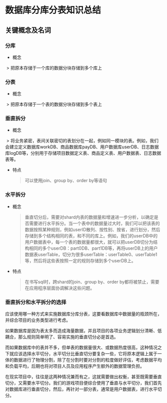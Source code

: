 # 数据库分库分表知识总结
## 关键概念及名词
### 分库
- 概念

  > 把原本存储于一个库的数据分块存储到多个库上
  
### 分表
- 概念

  > 把原本存储于一个表的数据分块存储到多个表上
  
### 垂直拆分
- 概念

  > 将业务紧密，表间关联密切的表划分在一起，例如同一模块的表。例如，我们会建立定义数据库workDB、商品数据库payDB、用户数据库userDB、日志数据库logDB等，分别用于存储项目数据定义表、商品定义表、用户数据表、日志数据表等。
  
- 特点

  > 可以使用join、group by、order by等语句
  
### 水平拆分
- 概念

  > 垂直切分后，需要对shard内表的数据量和增速进一步分析，以确定是否需要进行水平拆分。当一个表中的数据量过大时，我们可以把该表的数据按照某种规则，例如userID散列、按性别、按省，进行划分，然后存储到多个结构相同的表，和不同的库上。例如，我们的userDB中的用户数据表中，每一个表的数据量都很大，就可以把userDB切分为结构相同的多个userDB：part0DB、part1DB等，再将userDB上的用户数据表userTable，切分为很多userTable：userTable0、userTable1等，然后将这些表按照一定的规则存储到多个userDB上。
  
- 特点

  > 在书写sql时，跨shard的join、group by、order by都将被禁止，需要在应用程序层面协调解决这些问题。

### 垂直拆分和水平拆分的选择
应该使用哪一种方式来实施数据库分库分表，这要看数据库中数据量的瓶颈所在，并综合项目的业务类型进行考虑。

如果数据库是因为表太多而造成海量数据，并且项目的各项业务逻辑划分清晰、低耦合，那么规则简单明了、容易实施的垂直切分必是首选。

而如果数据库中的表并不多，但单表的数据量很大、或数据热度很高，这种情况之下就应该选择水平切分，水平切分比垂直切分要复杂一些，它将原本逻辑上属于一体的数据进行了物理分割，除了在分割时要对分割的粒度做好评估，考虑数据平均和负载平均，后期也将对项目人员及应用程序产生额外的数据管理负担。

在现实项目中，往往是这两种情况兼而有之，这就需要做出权衡，甚至既需要垂直切分，又需要水平切分。我们的游戏项目便综合使用了垂直与水平切分，我们首先对数据库进行垂直切分，然后，再针对一部分表，通常是用户数据表，进行水平切分。
